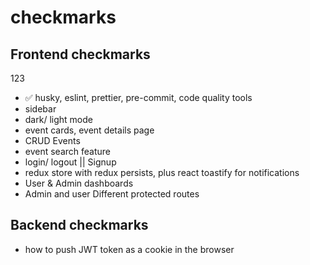 # checkmarks

## Frontend checkmarks
123
* ✅ husky, eslint, prettier, pre-commit, code quality tools
* sidebar
* dark/ light mode
* event cards, event details page
* CRUD Events
* event search feature
* login/ logout || Signup
* redux store with redux persists, plus react toastify for notifications
* User & Admin dashboards
* Admin and user Different protected routes

## Backend checkmarks

* how to push JWT token as a cookie in the browser

